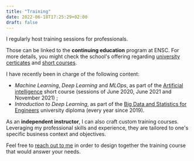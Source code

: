 ```yaml
---
title: "Training"
date: 2022-06-18T17:25:29+02:00
draft: false
---
```


I regularly host training sessions for professionals.

Those can be linked to the **continuing education** program at ENSC. For more details, you might check the school's offering regarding [university certicates](https://ensc.bordeaux-inp.fr/fr/autres-diplomes-ensc) and [short courses](https://ensc.bordeaux-inp.fr/fr/les-formations-courtes-lensc).

I have recently been in charge of the following content:

- _Machine Learning_, _Deep Learning_ and _MLOps_, as part of the [Artificial intelligence](https://ensc.bordeaux-inp.fr/fr/formation-courte-intelligence-artificielle) short course (sessions of June 2020, June 2021 and November 2021) ;
- _Introduction to Deep Learning_, as part of the [Big Data and Statistics for Engineers](https://ensc.bordeaux-inp.fr/fr/du-big-data-et-statistique-pour-lingenieur) university diploma (every year since 2019).

As an **independent instructor**, I can also craft custom training courses. Leveraging my professional skills and experience, they are tailored to one's specific business context and objectives.

Feel free to [reach out to me](mailto:bpesquet%20[at]%20gmail%20[dot]%20com?subject=Training%20course%20project) in order to design together the training course that would answer your needs.
